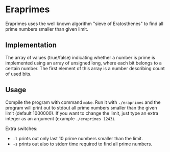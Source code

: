 # Eraprimes
Eraprimes uses the well known algorithm "sieve of Eratosthenes" to find all prime numbers smaller than given limit.

## Implementation
The array of values (true/false) indicating whether a number is prime is implemented using an array of unsigned long, where each bit belongs to a certain number. The first element of this array is a number describing count of used bits.

## Usage
Compile the program with command `make`.
Run it with `./eraprimes` and the program will print out to stdout all prime numbers smaller than the given limit (default 1000000). If you want to change the limit, just type an extra integer as an argument (example `./eraprimes 1243`).

Extra switches:
- `-l` prints out only last 10 prime numbers smaller than the limit.
- `-s` prints out also to stderr time required to find all prime numbers.
